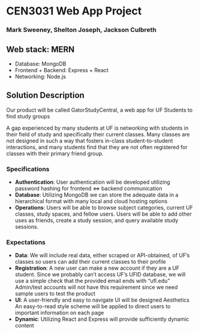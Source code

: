 # CEN3031 Web App Project
### Mark Sweeney, Shelton Joseph, Jackson Culbreth

## Web stack: MERN
- Database: MongoDB
- Frontend + Backend: Express + React
- Networking: Node.js

## Solution Description
Our product will be called GatorStudyCentral, a web app for UF Students to find study groups


A gap experienced by many students at UF is networking with students in their field of study and specifically their current classes. Many classes are not designed in such a way that fosters in-class student-to-student interactions, and many students find that they are not often registered for classes with their primary friend group.


### Specifications
- **Authentication**: User authentication will be developed utilizing password hashing for frontend ⇔ backend communication
- **Database**: Utilizing MongoDB we can store the adequate data in a hierarchical format with many local and cloud hosting options
- **Operations**: Users will be able to browse subject categories, current UF classes, study spaces, and fellow users. Users will be able to add other uses as friends, create a study session, and query available study sessions.
### Expectations
- **Data**: We will include real data, either scraped or API-obtained, of UF’s classes so users can add their current classes to their profile
- **Registration**: A new user can make a new account if they are a UF student. Since we probably can’t access UF’s UFID database, we will use a simple check that the provided email ends with “ufl.edu”
Admin/test accounts will not have this requirement since we need sample users to test the product
- **UI**: A user-friendly and easy to navigate UI will be designed
Aesthetics
An easy-to-read style scheme will be applied to direct users to important information on each page
- **Dynamic**: Utilizing React and Express will provide sufficiently dynamic content
